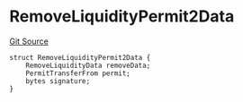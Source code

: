 # RemoveLiquidityPermit2Data
[Git Source](https://github.com/ArrakisFinance/arrakis-modular/blob/b9ae3a6dd7145e0f69f817dcb31abd79f8e19310/src/structs/SRouter.sol)


```solidity
struct RemoveLiquidityPermit2Data {
    RemoveLiquidityData removeData;
    PermitTransferFrom permit;
    bytes signature;
}
```

